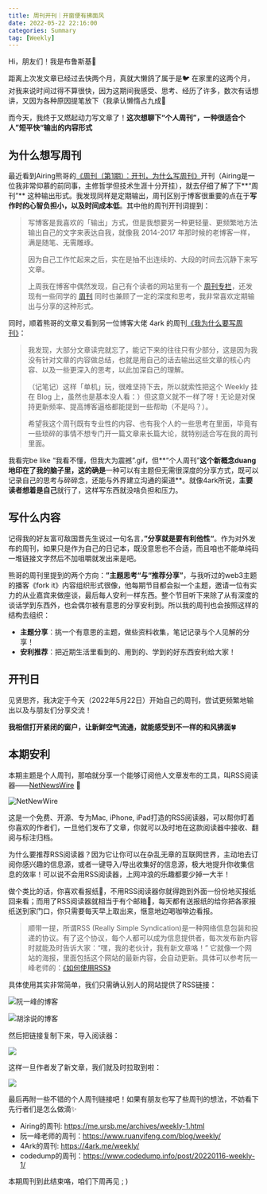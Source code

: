 ```yaml
---
title: 周刊开刊｜开窗便有拂面风
date: 2022-05-22 22:16:00
categories: Summary
tag: [Weekly]
---
```


Hi，朋友们！我是布鲁斯基👾

距离上次发文章已经过去快两个月，真就大懒鸽了属于是🐦 在家里的这两个月，对我来说时间过得不算很快，因为这期间我感受、思考、经历了许多，数次有话想讲，又因为各种原因提笔放下（我承认懒惰占九成🤪 

而今天，我终于又燃起动力写文章了！**这次想聊下“个人周刊”，一种很适合个人”短平快“输出的内容形式**

## 为什么想写周刊

最近看到Airing熊哥的[《周刊（第1期）：开刊，为什么写周刊》](https://mp.weixin.qq.com/s/yJpJqyceT4uX45-yM94srQ)开刊（Airing是一位我非常仰慕的前同事，主修哲学但技术生涯十分开挂），就去仔细了解了下**“周刊”** 这种输出形式。我发现同样是定期输出，周刊区别于博客很重要的点在于**写作时的心智负担小，以及时间成本低**。其中他的周刊开刊词提到：

> 写博客是我喜欢的「输出」方式，但是我想要另一种更轻量、更频繁地方法输出自己的文字来表达自我，就像我 2014-2017 年那时候的老博客一样，满是随笔、无需雕琢。
>
> 因为自己工作忙起来之后，实在是抽不出连续的、大段的时间去沉静下来写文章。
>
> 上周我在博客中偶然发现，自己有个读者的网站里有一个 [周刊专栏](https://4ark.me/post/weekly-01.html)，还发现有一些同学的 [周刊](https://www.codedump.info/post/20220116-weekly-1/) 同时也兼顾了一定的深度和思考，我非常喜欢定期输出与分享的这种形式。

同时，顺着熊哥的文章又看到另一位博客大佬 4ark 的周刊[《我为什么要写周刊》](https://4ark.me/post/weekly-idea.html)：

> 我发现，大部分文章读完就忘了，能记下来的往往只有少部分，这是因为我没有针对文章的内容做总结，也就是用自己的话去输出这些文章的核心内容、以及一些更深入的思考，以此加深自己的理解。
>
> （记笔记）这样「单机」玩，很难坚持下去，所以就索性把这个 Weekly 挂在 Blog 上，虽然也是基本没人看：）但这意义就不一样了呀！无论是对保持更新频率、提高博客逼格都能提到一些帮助（不是吗？）。
>
> 希望我这个周刊既有专业性的内容、也有我个人的一些思考在里面，毕竟有一些琐碎的事情不想专门开一篇文章来长篇大论，就特别适合写在我的周刊里面。

我看完be like “我看不懂，但我大为震撼”.gif，但**“个人周刊”**这个新概念duang地印在了我的脑子里，这的确是**一种可以有主题但无需很深度的分享方式，既可以记录自己的思考与碎碎念，还能与外界建立沟通的渠道**。就像4ark所说，**主要读者想着是自己**就行了，这样写东西就没啥负担和压力。

## 写什么内容

记得我的好友富可敌国晋先生说过一句名言，**”分享就是要有利他性“**。作为对外发布的周刊，如果只是作为自己的日记本，既没意思也不合适，而且咱也不能单纯码一堆链接文字然后不加咀嚼就发出来是吧。

熊哥的周刊里提到的两个方向：**”主题思考“与“推荐分享”**，与我听过的web3主题的播客《fork it》内容组织形式很像，他每期节目都会拟一个主题，邀请一位有实力的从业嘉宾来做座谈，最后每人安利一样东西。整个节目听下来除了从有深度的谈话学到东西外，也会偶尔被有意思的分享安利到。所以我的周刊也会按照这样的结构去组织：

- **主题分享**：挑一个有意思的主题，做些资料收集，笔记记录与个人见解的分享！
- **安利推荐**：把近期生活里看到的、用到的、学到的好东西安利给大家！

## 开刊日

见贤思齐，我决定于今天（2022年5月22日）开始自己的周刊，尝试更频繁地输出以及与朋友们分享交流！

**我相信打开紧闭的窗户，让新鲜空气流通，就能感受到不一样的和风拂面**🍀

## 本期安利

本期主题是个人周刊，那咱就分享一个能够订阅他人文章发布的工具，叫RSS阅读器——[NetNewsWire](https://netnewswire.com/) 📖

![NetNewWire](https://static.bruski.wang/picgo/20220522211411-aa75815935050bdbeb553a2fee5f2025.png)

这是一个免费、开源、专为Mac, iPhone, iPad打造的RSS阅读器，可以帮你盯着你喜欢的作者们，一旦他们发布了文章，你就可以及时地在这款阅读器中接收、翻阅与标注归档。

为什么要推荐RSS阅读器？因为它让你可以在杂乱无章的互联网世界，主动地去订阅你感兴趣的信息源，或者一键导入/导出收集好的信息源，极大地提升你收集信息的效率！可以说不会用RSS阅读器，上网冲浪的乐趣都要少掉一大半！

做个类比的话，你喜欢看报纸📰，不用RSS阅读器你就得跑到外面一份份地买报纸回来看；而用了RSS阅读器就相当于有个邮箱📮，每天都有送报纸的给你把各家报纸送到家门口，你只需要每天早上取出来，惬意地边喝咖啡边看报。

> 顺带一提，所谓RSS (Really Simple Syndication)是一种网络信息包装和投递的协议。有了这个协议，每个人都可以成为信息提供者，每次发布新内容时就能及时告诉大家：“嘿，我的老伙计，我有新文章咯！” 它就像一个网站的海报，里面包括这个网站的最新内容，会自动更新。具体可以参考阮一峰老师的：[《如何使用RSS》](https://www.ruanyifeng.com/blog/2006/01/rss.html)

具体使用其实非常简单，我们只需确认别人的网站提供了RSS链接：

![阮一峰的博客](https://static.bruski.wang/picgo/20220522211757-f5e2af3ce1c237307afedcc09db57c99.png)

![胡涂说的博客](https://static.bruski.wang/picgo/20220522211917-6709441dcddafa527af89b0366ad57c4.png)

然后把链接复制下来，导入阅读器：

![](https://static.bruski.wang/picgo/20220522212036-3976a866778fbfd97f268fae6ce36dd9.png)

这样一旦作者发了新文章，我们就及时拉取到啦：

![](https://static.bruski.wang/picgo/20220522212131-d409817c682a514537be7d798af58418.png)

最后再附一些不错的个人周刊链接吧！如果有朋友也写了些周刊的想法，不妨看下先行者们是怎么做滴✨

- Airing的周刊: https://me.ursb.me/archives/weekly-1.html
- 阮一峰老师的周刊：https://www.ruanyifeng.com/blog/weekly/
- 4Ark的周刊: https://4ark.me/weekly/
- codedump的周刊：https://www.codedump.info/post/20220116-weekly-1/

本期周刊到此结束咯，咱们下周再见 ; )